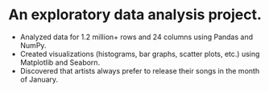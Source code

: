 # An exploratory data analysis project.
- Analyzed data for 1.2 million+ rows and 24 columns using Pandas and NumPy.
- Created visualizations (histograms, bar graphs, scatter plots, etc.) using Matplotlib and Seaborn.
- Discovered that artists always prefer to release their songs in the month of January.

